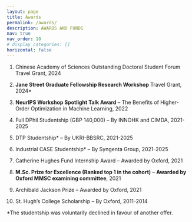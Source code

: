 ```yaml
---
layout: page
title: Awards
permalink: /awards/
description: AWARDS AND FUNDS
nav: true
nav_order: 10
# display_categories: []
horizontal: false
---
```


1. Chinese Academy of Sciences Outstanding Doctoral Student Forum Travel Grant, 2024

2. **Jane Street Graduate Fellowship Research Workshop** Travel Grant, 2024*

3. **NeurIPS Workshop Spotlight Talk Award** – The Benefits of Higher-Order Optimization in Machine Learning, 2022

4.	Full DPhil Studentship (GBP 140,000) – By INNOHK and CIMDA, 2021-2025

5.	DTP Studentship* – By UKRI-BBSRC, 2021-2025

6.	Industrial CASE Studentship* – By Syngenta Group, 2021-2025

7.	Catherine Hughes Fund Internship Award – Awarded by Oxford, 2021

8.	**M.Sc. Prize for Excellence (Ranked top 1 in the cohort)** – **Awarded by Oxford MMSC examining committee**, 2021

9.	Archibald Jackson Prize – Awarded by Oxford, 2021

10.	St. Hugh’s College Scholarship – By Oxford, 2011-2014
    

*The studentship was voluntarily declined in favour of another offer.

